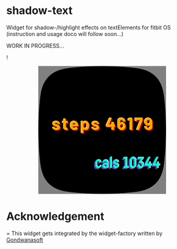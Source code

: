# shadow-text
Widget for shadow-/highlight effects on textElements for fitbit OS\
(instruction and usage doco will follow soon...)

WORK IN PROGRESS...

!<div align="center">![image](image2.png)</div>


# Acknowledgement
=
This widget gets integrated by the widget-factory written by [Gondwanasoft](https://github.com/gondwanasoft/fitbit-simple-widget)

